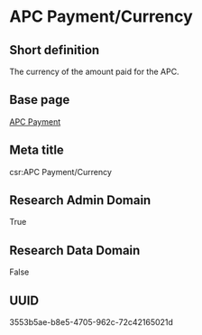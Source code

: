 # APC Payment/Currency
## Short definition
The currency of the amount paid for the APC.
## Base page
[APC Payment](../../Objects/APC%20Payment.md)
## Meta title
csr:APC Payment/Currency
## Research Admin Domain
True
## Research Data Domain
False
## UUID
3553b5ae-b8e5-4705-962c-72c42165021d
